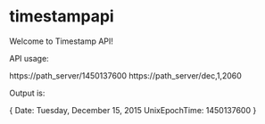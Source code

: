 # timestampapi
Welcome to Timestamp API!

API usage:

https://path_server/1450137600 https://path_server/dec,1,2060

Output is:

{ Date: Tuesday, December 15, 2015 UnixEpochTime: 1450137600 }
